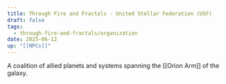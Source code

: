 ```yaml
---
title: Through Fire and Fractals - United Stellar Federation (USF)
draft: false
tags:
  - through-fire-and-fractals/organization
date: 2025-06-12
up: "[[NPCs]]"
---
```


A coalition of allied planets and systems spanning the [[Orion Arm]] of the galaxy.